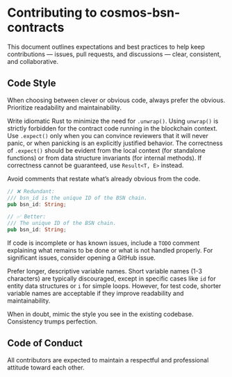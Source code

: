# Contributing to cosmos-bsn-contracts

This document outlines expectations and best practices to help keep contributions — issues, pull requests, and discussions — clear, consistent, and collaborative.

## Code Style

When choosing between clever or obvious code, always prefer the obvious. Prioritize readability and maintainability.

Write idiomatic Rust to minimize the need for `.unwrap()`. Using `unwrap()` is strictly forbidden for the contract code running in the blockchain context. Use `.expect()` only when you can convince reviewers that it will never panic, or when panicking is an explicitly justified behavior. The correctness of `.expect()` should be evident from the local context (for standalone functions) or from data structure invariants (for internal methods). If correctness cannot be guaranteed, use `Result<T, E>` instead.  

Avoid comments that restate what’s already obvious from the code.

```Rust
// ❌ Redundant:
/// bsn_id is the unique ID of the BSN chain.
pub bsn_id: String;

// ✅ Better:
/// The unique ID of the BSN chain.
pub bsn_id: String;
```

If code is incomplete or has known issues, include a `TODO` comment explaining what remains to be done or what is not handled properly. For significant issues, consider opening a GitHub issue.

Prefer longer, descriptive variable names. Short variable names (1-3 characters) are typically discouraged, except in specific cases like `id` for entity data structures or `i` for simple loops. However, for test code, shorter variable names are acceptable if they improve readability and maintainability.

When in doubt, mimic the style you see in the existing codebase. Consistency trumps perfection.

## Code of Conduct

All contributors are expected to maintain a respectful and professional attitude toward each other.
